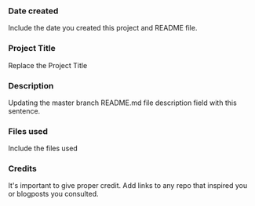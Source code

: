 ### Date created
Include the date you created this project and README file.

### Project Title
Replace the Project Title

### Description
Updating the master branch README.md file description field with this sentence.

### Files used
Include the files used

### Credits
It's important to give proper credit. Add links to any repo that inspired you or blogposts you consulted.

